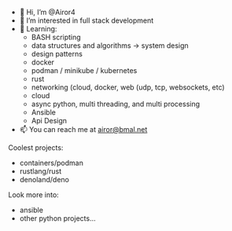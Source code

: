 - 👋 Hi, I’m @Airor4
- 👀 I’m interested in full stack development
- 🌱 Learning:
  - BASH scripting
  - data structures and algorithms -> system design
  - design patterns
  - docker
  - podman / minikube / kubernetes
  - rust
  - networking (cloud, docker, web (udp, tcp, websockets, etc)
  - cloud
  - async python, multi threading, and multi processing
  - Ansible
  - Api Design
- 📫 You can reach me at airor@bmal.net

Coolest projects:
- containers/podman
- rustlang/rust
- denoland/deno

Look more into:
- ansible
- other python projects...
